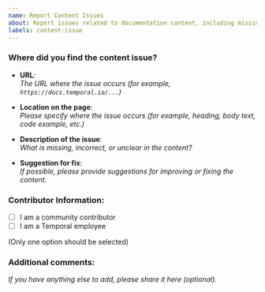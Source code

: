 ```yaml
---
name: Report Content Issues
about: Report issues related to documentation content, including missing or incorrect information and unclear, confusing, or misleading writing.
labels: content-issue
---
```


### Where did you find the content issue?

- **URL**:  
  _The URL where the issue occurs  (for example, `https://docs.temporal.io/...`)_

- **Location on the page**:  
  _Please specify where the issue occurs (for example, heading, body text, code example, etc.)_

- **Description of the issue**:  
  _What is missing, incorrect, or unclear in the content?_

- **Suggestion for fix**:  
  _If possible, please provide suggestions for improving or fixing the content._

### Contributor Information:
- [ ] I am a community contributor
- [ ] I am a Temporal employee

(Only one option should be selected)

### Additional comments:
_If you have anything else to add, please share it here (optional)._

